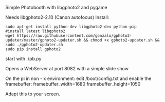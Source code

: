 Simple Photobooth with libgphoto2 and pygame

Needs libgphoto2-2.10 (Canon autofocus)
Install:

```
sudo apt-get install python-dev libgphoto2-dev python-pip
#install latest libgphoto2
wget https://raw.githubusercontent.com/gonzalo/gphoto2-updater/master/gphoto2-updater.sh && chmod +x gphoto2-updater.sh && sudo ./gphoto2-updater.sh
sudo pip install gphoto2
```
start with ./pb.py

Opens a WebServer at port 8082 with a simple slide show

On the pi in non - x environment:
edit /boot/config.txt
and enable the framebuffer:
framebuffer_width=1680
framebuffer_height=1050

Adapt this to your screen.
